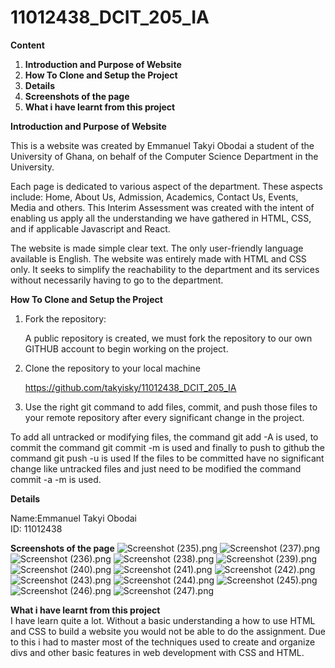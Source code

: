 # 11012438_DCIT_205_IA

**Content**
1. **Introduction and Purpose of Website**
2. **How To Clone and Setup the Project**
3. **Details**
4. **Screenshots of the page**
5. **What i have learnt from this project**

**Introduction and Purpose of Website**  

This is a website was created by Emmanuel Takyi Obodai a student of the University of Ghana, on behalf of the Computer Science Department in the University.

Each page is dedicated to various aspect of the department.
These aspects include: Home, About Us, Admission, Academics, Contact Us, Events, Media and others.
This Interim Assessment was created with the intent of enabling us apply all the understanding we have gathered in HTML, CSS, and if applicable Javascript and React.

The website is made simple clear text. The only user-friendly language available is English.
The website was entirely made with HTML and CSS only.
It seeks to simplify the reachability to the department and its services without necessarily having to go to the department.


**How To Clone and Setup the Project**
1. Fork the repository:

   A public repository is created, we must fork the repository to our own GITHUB account to begin working on the project.
2. Clone the repository to your local machine

   https://github.com/takyisky/11012438_DCIT_205_IA

3. Use the right git command to add files, commit, and push those files to your remote repository after every significant change in the project.

To add all untracked or modifying files, the command git add -A is used, to commit the command git commit -m is used and finally to push to github the command git push -u is used
If the files to be committed have no significant change like untracked files and just need to be modified the command commit -a -m is used.

**Details**

Name:Emmanuel Takyi Obodai  
ID: 11012438

**Screenshots of the page**
![Screenshot (235).png](Screenshots%2FScreenshot%20%28235%29.png)
![Screenshot (237).png](Screenshots%2FScreenshot%20%28237%29.png)
![Screenshot (236).png](Screenshots%2FScreenshot%20%28236%29.png)
![Screenshot (238).png](Screenshots%2FScreenshot%20%28238%29.png)
![Screenshot (239).png](Screenshots%2FScreenshot%20%28239%29.png)
![Screenshot (240).png](Screenshots%2FScreenshot%20%28240%29.png)
![Screenshot (241).png](Screenshots%2FScreenshot%20%28241%29.png)
![Screenshot (242).png](Screenshots%2FScreenshot%20%28242%29.png)
![Screenshot (243).png](Screenshots%2FScreenshot%20%28243%29.png)
![Screenshot (244).png](Screenshots%2FScreenshot%20%28244%29.png)
![Screenshot (245).png](Screenshots%2FScreenshot%20%28245%29.png)
![Screenshot (246).png](Screenshots%2FScreenshot%20%28246%29.png)
![Screenshot (247).png](Screenshots%2FScreenshot%20%28247%29.png)

**What i have learnt from this project**  
I have learn quite a lot.
Without a basic understanding a how to use HTML and CSS to build a website you would not be able to do the assignment.
Due to this i had to master most of the techniques used to create and organize divs and other basic features in web development with CSS and HTML. 